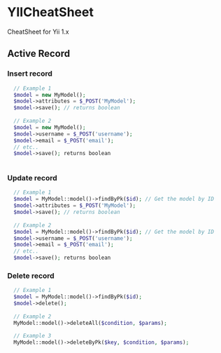 YIICheatSheet
=============

CheatSheet for Yii 1.x

Active Record
-------------

### Insert record

```php
  // Example 1
  $model = new MyModel();
  $model->attributes = $_POST('MyModel');
  $model->save(); // returns boolean
  
  // Example 2
  $model = new MyModel();
  $model->username = $_POST('username');
  $model->email = $_POST('email');
  // etc..
  $model->save(); returns boolean
  
```

### Update record

```php
  // Example 1
  $model = MyModel::model()->findByPk($id); // Get the model by ID
  $model->attributes = $_POST('MyModel');
  $model->save(); // returns boolean
  
  // Example 2
  $model = MyModel::model()->findByPk($id); // Get the model by ID
  $model->username = $_POST('username');
  $model->email = $_POST('email');
  // etc..
  $model->save(); returns boolean

```

### Delete record

```php
  // Example 1
  $model = MyModel::model()->findByPk($id);
  $model->delete();
  
  // Example 2
  MyModel::model()->deleteAll($condition, $params);
  
  // Example 3
  MyModel::model()->deleteByPk($key, $condition, $params);
```

